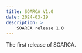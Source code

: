 ```yaml
---
title: SOARCA V1.0
date: 2024-03-19
description: >
    SOARCA release 1.0
---
```


The first release of SOARCA.